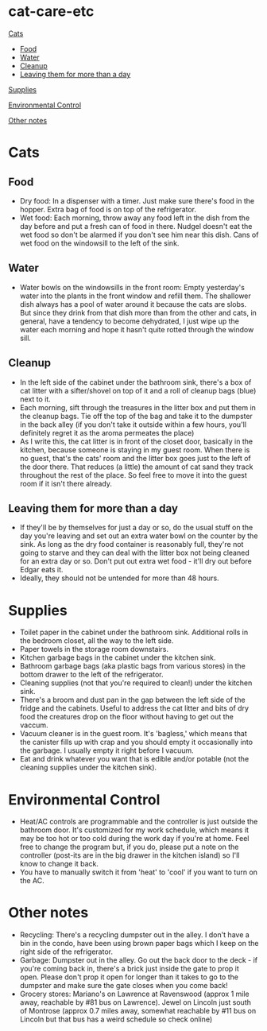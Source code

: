 # cat-care-etc

[Cats](#cats)
  - [Food](#food)
  - [Water](#water)
  - [Cleanup](#cleanup)
  - [Leaving them for more than a day](#leaving-them-for-more-than-a-day)
  
[Supplies](#supplies)

[Environmental Control](#environmental-control)

[Other notes](#other-notes)

Cats
====

Food
----
- Dry food: In a dispenser with a timer. Just make sure there's food in the hopper. Extra bag of food is on top of the refrigerator.
- Wet food: Each morning, throw away any food left in the dish from the day before and put a fresh can of food in there. Nudgel doesn't eat the wet food so don't be alarmed if you don't see him near this dish. Cans of wet food on the windowsill to the left of the sink.

Water
-----
- Water bowls on the windowsills in the front room: Empty yesterday's water into the plants in the front window and refill them. The shallower dish always has a pool of water around it because the cats are slobs. But since they drink from that dish more than from the other and cats, in general, have a tendency to become dehydrated, I just wipe up the water each morning and hope it hasn't quite rotted through the window sill.

Cleanup
-------
- In the left side of the cabinet under the bathroom sink, there's a box of cat litter with a sifter/shovel on top of it and a roll of cleanup bags (blue) next to it. 
- Each morning, sift through the treasures in the litter box and put them in the cleanup bags. Tie off the top of the bag and take it to the dumpster in the back alley (if you don't take it outside within a few hours, you'll definitely regret it as the aroma permeates the place)
- As I write this, the cat litter is in front of the closet door, basically in the kitchen, because someone is staying in my guest room. When there is no guest, that's the cats' room and the litter box goes just to the left of the door there. That reduces (a little) the amount of cat sand they track throughout the rest of the place. So feel free to move it into the guest room if it isn't there already.


Leaving them for more than a day
--------------------------------
- If they'll be by themselves for just a day or so, do the usual stuff on the day you're leaving and set out an extra water bowl on the counter by the sink. As long as the dry food container is reasonably full, they're not going to starve and they can deal with the litter box not being cleaned for an extra day or so. Don't put out extra wet food - it'll dry out before Edgar eats it.
- Ideally, they should not be untended for more than 48 hours. 

Supplies
========
- Toilet paper in the cabinet under the bathroom sink. Additional rolls in the bedroom closet, all the way to the left side.
- Paper towels in the storage room downstairs.
- Kitchen garbage bags in the cabinet under the kitchen sink.
- Bathroom garbage bags (aka plastic bags from various stores) in the bottom drawer to the left of the refrigerator.
- Cleaning supplies (not that you're required to clean!) under the kitchen sink. 
- There's a broom and dust pan in the gap between the left side of the fridge and the cabinets. Useful to address the cat litter and bits of dry food the creatures drop on the floor without having to get out the vaccum.
- Vacuum cleaner is in the guest room. It's 'bagless,' which means that the canister fills up with crap and you should empty it occasionally into the garbage. I usually empty it right before I vacuum.
- Eat and drink whatever you want that is edible and/or potable (not the cleaning supplies under the kitchen sink).

Environmental Control
=====================
- Heat/AC controls are programmable and the controller is just outside the bathroom door. It's customized for my work schedule, which means it may be too hot or too cold during the work day if you're at home. Feel free to change the program but, if you do, please put a note on the controller (post-its are in the big drawer in the kitchen island) so I'll know to change it back. 
- You have to manually switch it from 'heat' to 'cool' if you want to turn on the AC.

Other notes
===========
- Recycling: There's a recycling dumpster out in the alley. I don't have a bin in the condo, have been using brown paper bags which I keep on the right side of the refrigerator.
- Garbage: Dumpster out in the alley. Go out the back door to the deck - if you're coming back in, there's a brick just inside the gate to prop it open. Please don't prop it open for longer than it takes to go to the dumpster and make sure the gate closes when you come back!
- Grocery stores: Mariano's on Lawrence at Ravenswood (approx 1 mile away, reachable by #81 bus on Lawrence). Jewel on Lincoln just south of Montrose (approx 0.7 miles away, somewhat reachable by #11 bus on Lincoln but that bus has a weird schedule so check online)
